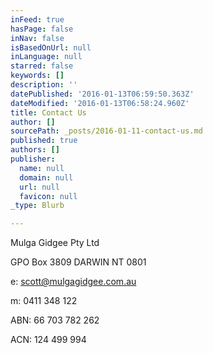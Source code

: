 ```yaml
---
inFeed: true
hasPage: false
inNav: false
isBasedOnUrl: null
inLanguage: null
starred: false
keywords: []
description: ''
datePublished: '2016-01-13T06:59:50.363Z'
dateModified: '2016-01-13T06:58:24.960Z'
title: Contact Us
author: []
sourcePath: _posts/2016-01-11-contact-us.md
published: true
authors: []
publisher:
  name: null
  domain: null
  url: null
  favicon: null
_type: Blurb

---
```

Mulga Gidgee Pty Ltd 

GPO Box 3809 DARWIN NT 0801

e: scott@mulgagidgee.com.au

m: 0411 348 122

ABN: 66 703 782 262

ACN: 124 499 994